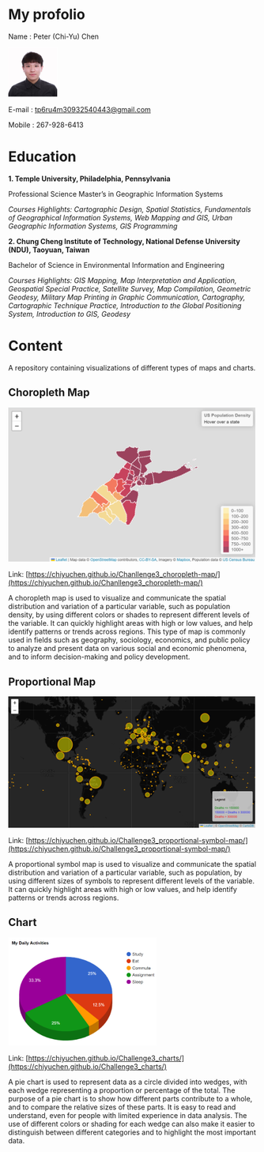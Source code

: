 # My profolio
Name : Peter (Chi-Yu) Chen

<img src="https://raw.githubusercontent.com/CHIYUCHEN/CHIYUCHEN.github.io/main/peter.PNG" alt="Choropleth Map" width="100"/>

E-mail : tp6ru4m30932540443@gmail.com 

Mobile : 267-928-6413 

# Education
**1. Temple University, Philadelphia, Pennsylvania** 

Professional Science Master’s in Geographic Information Systems

_Courses Highlights: 
Cartographic Design, Spatial Statistics, Fundamentals of Geographical Information Systems, Web Mapping and GIS, Urban Geographic Information Systems, GIS Programming_

**2. Chung Cheng Institute of Technology, National Defense University (NDU), Taoyuan, Taiwan**

Bachelor of Science in Environmental Information and Engineering

_Courses Highlights: 
GIS Mapping, Map Interpretation and Application, Geospatial Special Practice, Satellite Survey, Map Compilation, Geometric Geodesy, Military Map Printing in Graphic Communication, Cartography, Cartographic Technique Practice, Introduction to the Global Positioning System, Introduction to GIS, Geodesy_


# Content

A repository containing visualizations of different types of maps and charts.

## Choropleth Map

<img src="https://raw.githubusercontent.com/CHIYUCHEN/CHIYUCHEN.github.io/main/ChoroplethMap.png" alt="Choropleth Map" width="500"/>

Link: [https://chiyuchen.github.io/Chanllenge3_choropleth-map/](https://chiyuchen.github.io/Chanllenge3_choropleth-map/)

A choropleth map is used to visualize and communicate the spatial distribution and variation of a particular variable, such as population density, by using different colors or shades to represent different levels of the variable. It can quickly highlight areas with high or low values, and help identify patterns or trends across regions. This type of map is commonly used in fields such as geography, sociology, economics, and public policy to analyze and present data on various social and economic phenomena, and to inform decision-making and policy development.

## Proportional Map

<img src="https://raw.githubusercontent.com/CHIYUCHEN/CHIYUCHEN.github.io/main/ProportionalMap.png" alt="Proportional Map" width="500"/>

Link: [https://chiyuchen.github.io/Challenge3_proportional-symbol-map/](https://chiyuchen.github.io/Challenge3_proportional-symbol-map/)

A proportional symbol map is used to visualize and communicate the spatial distribution and variation of a particular variable, such as population, by using different sizes of symbols to represent different levels of the variable. It can quickly highlight areas with high or low values, and help identify patterns or trends across regions.

## Chart

<img src="https://raw.githubusercontent.com/CHIYUCHEN/CHIYUCHEN.github.io/main/Chart.png" alt="Chart" width="300"/>

Link: [https://chiyuchen.github.io/Challenge3_charts/](https://chiyuchen.github.io/Challenge3_charts/)

A pie chart is used to represent data as a circle divided into wedges, with each wedge representing a proportion or percentage of the total. The purpose of a pie chart is to show how different parts contribute to a whole, and to compare the relative sizes of these parts. It is easy to read and understand, even for people with limited experience in data analysis. The use of different colors or shading for each wedge can also make it easier to distinguish between different categories and to highlight the most important data.
